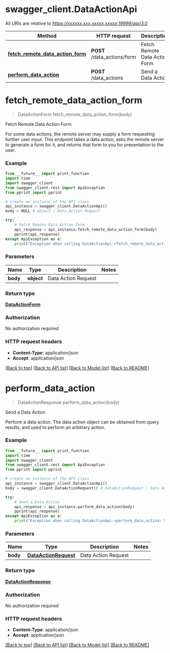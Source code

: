# swagger_client.DataActionApi

All URIs are relative to *https://xxxxxx.xxx.xxxxx.xxxxx:19999/api/3.0*

Method | HTTP request | Description
------------- | ------------- | -------------
[**fetch_remote_data_action_form**](DataActionApi.md#fetch_remote_data_action_form) | **POST** /data_actions/form | Fetch Remote Data Action Form
[**perform_data_action**](DataActionApi.md#perform_data_action) | **POST** /data_actions | Send a Data Action


# **fetch_remote_data_action_form**
> DataActionForm fetch_remote_data_action_form(body)

Fetch Remote Data Action Form

For some data actions, the remote server may supply a form requesting further user input. This endpoint takes a data action, asks the remote server to generate a form for it, and returns that form to you for presentation to the user.

### Example
```python
from __future__ import print_function
import time
import swagger_client
from swagger_client.rest import ApiException
from pprint import pprint

# create an instance of the API class
api_instance = swagger_client.DataActionApi()
body = NULL # object | Data Action Request

try:
    # Fetch Remote Data Action Form
    api_response = api_instance.fetch_remote_data_action_form(body)
    pprint(api_response)
except ApiException as e:
    print("Exception when calling DataActionApi->fetch_remote_data_action_form: %s\n" % e)
```

### Parameters

Name | Type | Description  | Notes
------------- | ------------- | ------------- | -------------
 **body** | **object**| Data Action Request | 

### Return type

[**DataActionForm**](DataActionForm.md)

### Authorization

No authorization required

### HTTP request headers

 - **Content-Type**: application/json
 - **Accept**: application/json

[[Back to top]](#) [[Back to API list]](../README.md#documentation-for-api-endpoints) [[Back to Model list]](../README.md#documentation-for-models) [[Back to README]](../README.md)

# **perform_data_action**
> DataActionResponse perform_data_action(body)

Send a Data Action

Perform a data action. The data action object can be obtained from query results, and used to perform an arbitrary action.

### Example
```python
from __future__ import print_function
import time
import swagger_client
from swagger_client.rest import ApiException
from pprint import pprint

# create an instance of the API class
api_instance = swagger_client.DataActionApi()
body = swagger_client.DataActionRequest() # DataActionRequest | Data Action Request

try:
    # Send a Data Action
    api_response = api_instance.perform_data_action(body)
    pprint(api_response)
except ApiException as e:
    print("Exception when calling DataActionApi->perform_data_action: %s\n" % e)
```

### Parameters

Name | Type | Description  | Notes
------------- | ------------- | ------------- | -------------
 **body** | [**DataActionRequest**](DataActionRequest.md)| Data Action Request | 

### Return type

[**DataActionResponse**](DataActionResponse.md)

### Authorization

No authorization required

### HTTP request headers

 - **Content-Type**: application/json
 - **Accept**: application/json

[[Back to top]](#) [[Back to API list]](../README.md#documentation-for-api-endpoints) [[Back to Model list]](../README.md#documentation-for-models) [[Back to README]](../README.md)

